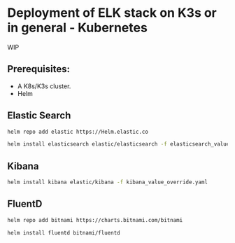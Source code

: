 # Deployment of ELK stack on K3s or in general - Kubernetes

WIP

## Prerequisites:
* A K8s/K3s cluster. 
* Helm


## Elastic Search

```bash
helm repo add elastic https://Helm.elastic.co
```

```bash
helm install elasticsearch elastic/elasticsearch -f elasticsearch_value_override.yaml
```


## Kibana

```bash
helm install kibana elastic/kibana -f kibana_value_override.yaml
```

## FluentD

```bash
helm repo add bitnami https://charts.bitnami.com/bitnami
```

```bash
helm install fluentd bitnami/fluentd
```

